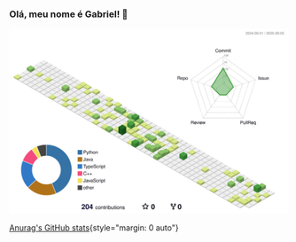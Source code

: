 ### Olá, meu nome é Gabriel! 👋
![](./profile-3d-contrib/profile-green-animate.svg)


[Anurag's GitHub stats](https://github-readme-stats.vercel.app/api?username=Gabrielx47&show_icons=true&theme=dark&locale=pt-br){style="margin: 0 auto"}

<!--
**Gabrielx47/Gabrielx47** is a ✨ _special_ ✨ repository because its `README.md` (this file) appears on your GitHub profile.

Here are some ideas to get you started:

- 🔭 I’m currently working on ...
- 🌱 I’m currently learning ...
- 👯 I’m looking to collaborate on ...
- 🤔 I’m looking for help with ...
- 💬 Ask me about ...
- 📫 How to reach me: ...
- 😄 Pronouns: ...
- ⚡ Fun fact: ...
-->
